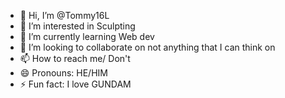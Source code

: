 - 👋 Hi, I’m @Tommy16L
- 👀 I’m interested in Sculpting 
- 🌱 I’m currently learning Web dev
- 💞️ I’m looking to collaborate on not anything that I can think on
- 📫 How to reach me/ Don't
- 😄 Pronouns: HE/HIM
- ⚡ Fun fact: I love GUNDAM

<!---
Tommy16L/Tommy16L is a ✨ special ✨ repository because its `README.md` (this file) appears on your GitHub profile.
You can click the Preview link to take a look at your changes.
--->
